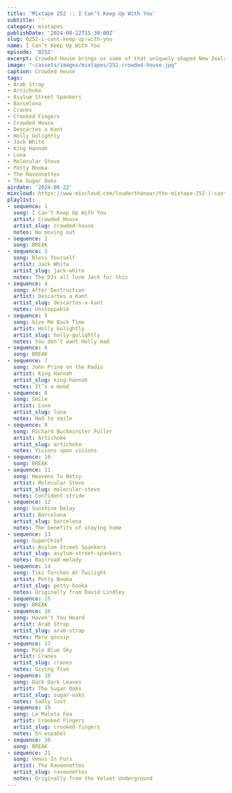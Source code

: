 ```yaml
---
title: 'Mixtape 252 :: I Can’t Keep Up With You'
subtitle: ''
category: mixtapes
publishDate: '2024-08-22T15:30:00Z'
slug: 0252-i-cant-keep-up-with-you
name: I Can’t Keep Up With You
episode: '0252'
excerpt: Crowded House brings us some of that uniquely shaped New Zealand sonic architecture.
image: "~/assets/images/mixtapes/252-crowded-house.jpg"
caption: Crowded House
tags:
- Arab Strap
- Artichoke
- Asylum Street Spankers
- Barcelona
- Cranes
- Crooked Fingers
- Crowded House
- Descartes a Kant
- Holly Golightly
- Jack White
- King Hannah
- Luna
- Molecular Steve
- Petty Booka
- The Raveonettes
- The Sugar Oaks
airdate: '2024-08-22'
mixcloud: https://www.mixcloud.com/louderthanwar/the-mixtape-252-i-cant-keep-up-with-you-2024-08-22/
playlist:
- sequence: 1
  song: I Can't Keep Up With You
  artist: Crowded House
  artist_slug: crowded-house
  notes: No moving out
- sequence: 2
  song: BREAK
- sequence: 3
  song: Bless Yourself
  artist: Jack White
  artist_slug: jack-white
  notes: The DJs all love Jack for this
- sequence: 4
  song: After Destruction
  artist: Descartes a Kant
  artist_slug: descartes-a-kant
  notes: Unstoppable
- sequence: 5
  song: Give Me Back Time
  artist: Holly Golightly
  artist_slug: holly-golightly
  notes: You don’t want Holly mad
- sequence: 6
  song: BREAK
- sequence: 7
  song: John Prine on the Radio
  artist: King Hannah
  artist_slug: king-hannah
  notes: It’s a mood
- sequence: 8
  song: Smile
  artist: Luna
  artist_slug: luna
  notes: Had to smile
- sequence: 9
  song: Richard Buckminster Fuller
  artist: Artichoke
  artist_slug: artichoke
  notes: Visions upon visions
- sequence: 10
  song: BREAK
- sequence: 11
  song: Heavens To Betsy
  artist: Molecular Steve
  artist_slug: molecular-steve
  notes: Confident stride
- sequence: 12
  song: Sunshine Delay
  artist: Barcelona
  artist_slug: barcelona
  notes: The benefits of staying home
- sequence: 13
  song: SuperChief
  artist: Asylum Street Spankers
  artist_slug: asylum-street-spankers
  notes: Railroad melody
- sequence: 14
  song: Tiki Torches At Twilight
  artist: Petty Booka
  artist_slug: petty-booka
  notes: Originally from David Lindley
- sequence: 15
  song: BREAK
- sequence: 16
  song: Haven't You Heard
  artist: Arab Strap
  artist_slug: arab-strap
  notes: Mere gossip
- sequence: 17
  song: Pale Blue Sky
  artist: Cranes
  artist_slug: cranes
  notes: Giving five
- sequence: 18
  song: Dark Dark Leaves
  artist: The Sugar Oaks
  artist_slug: sugar-oaks
  notes: Sadly lost
- sequence: 19
  song: La Maleta Fea
  artist: Crooked Fingers
  artist_slug: crooked-fingers
  notes: En español
- sequence: 20
  song: BREAK
- sequence: 21
  song: Venus In Furs
  artist: The Raveonettes
  artist_slug: raveonettes
  notes: Originally from the Velvet Underground
---
```


